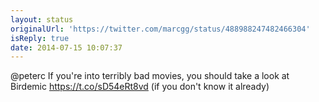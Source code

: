 ```yaml
---
layout: status
originalUrl: 'https://twitter.com/marcgg/status/488988247482466304'
isReply: true
date: 2014-07-15 10:07:37
---
```


@peterc If you're into terribly bad movies, you should take a look at Birdemic https://t.co/sD54eRt8vd (if you don't know it already)
